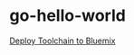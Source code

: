 # go-hello-world

[Deploy Toolchain to Bluemix](https://console.bluemix.net/devops/setup/deploy/?repository=https%3A//github.com/justinmccoy/simple-go-toolchain.git&cm_mmc=IBMBluemixGarageMethod-_-MethodSite-_-10-19-15::12-31-18-_-d2bm-button-simple-toolchain)

